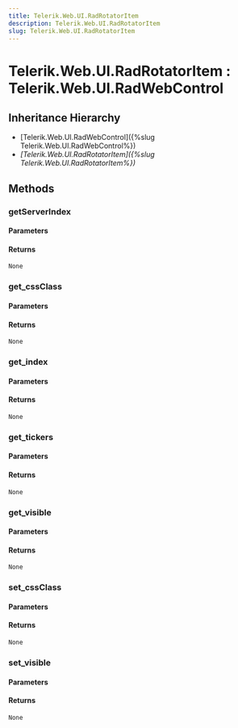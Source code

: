 ```yaml
---
title: Telerik.Web.UI.RadRotatorItem
description: Telerik.Web.UI.RadRotatorItem
slug: Telerik.Web.UI.RadRotatorItem
---
```


# Telerik.Web.UI.RadRotatorItem : Telerik.Web.UI.RadWebControl

## Inheritance Hierarchy

* [Telerik.Web.UI.RadWebControl]({%slug Telerik.Web.UI.RadWebControl%})
* *[Telerik.Web.UI.RadRotatorItem]({%slug Telerik.Web.UI.RadRotatorItem%})*


## Methods

###  getServerIndex

#### Parameters

#### Returns

`None` 

### get_cssClass

#### Parameters

#### Returns

`None` 

### get_index

#### Parameters

#### Returns

`None` 

### get_tickers

#### Parameters

#### Returns

`None` 

### get_visible

#### Parameters

#### Returns

`None` 

### set_cssClass

#### Parameters

#### Returns

`None` 

### set_visible

#### Parameters

#### Returns

`None` 




